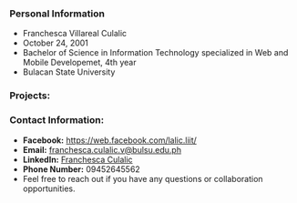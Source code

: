 ### Personal Information
- Franchesca Villareal Culalic 
- October 24, 2001
- Bachelor of Science in Information Technology specialized in Web and Mobile Developemet, 4th year
- Bulacan State University 




### Projects:



### Contact Information:
- **Facebook:** https://web.facebook.com/lalic.liit/
- **Email:** franchesca.culalic.v@bulsu.edu.ph
- **LinkedIn:** [Franchesca Culalic](linkedin.com/in/franchesca-culalic-350030242)
- **Phone Number:** 09452645562
- Feel free to reach out if you have any questions or collaboration opportunities.

<!---
LalicLiit/LalicLiit is a ✨ special ✨ repository because its `README.md` (this file) appears on your GitHub profile.
You can click the Preview link to take a look at your changes.
--->
